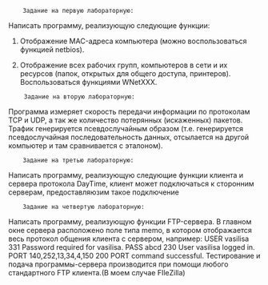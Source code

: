         Задание на первую лабораторную:
Написать программу, реализующую следующие функции: 
1. Отображение MAC-адреса компьютера (можно воспользоваться функцией netbios). 
2. Отображение всех рабочих групп, компьютеров в сети и их ресурсов (папок, открытых для общего доступа, принтеров). Воспользоваться функциями WNetXXX.

        Задание на вторую лабораторную:
Программа измеряет скорость передачи информации по протоколам TCP и UDP, а так же количество потерянных (искаженных) пакетов. Трафик генерируется псевдослучайным образом (т.е. генерируется псевдослучайная последовательность данных, отсылается на другой компьютер и там сравнивается с эталоном).


        Задание на третью лабораторную:
Написать программу, реализующую следующие функции клиента и сервера протокола DayTime, клиент может подключаться к сторонним серверам, предоставляюзим такое подключение

        Задание на четвертую лабораторную:
Написать программу, реализующую функции FTP-сервера. В главном окне сервера расположено поле типа memo, в котором отображается весь протокол общения клиента с сервером, например:
USER vasilisa 331 Password required for vasilisa.
PASS abcd 230 User vasilisa logged in.
PORT 140,252,13,34,4,150 200 PORT command successful.
Тестирование и подача программы-сервера производится при помощи любого стандартного FTP клиента.(В моем случае FIleZilla)
